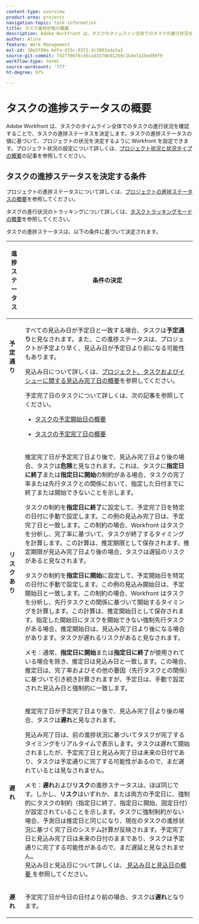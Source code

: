 ```yaml
---
content-type: overview
product-area: projects
navigation-topic: task-information
title: タスク進捗状態の概要
description: Adobe Workfront は、タスクのタイムライン全体でのタスクの進行状況を確認することで、タスクの進捗ステータスを決定します。タスクの進捗ステータスの値に基づいて、プロジェクトの状況を決定するように Workfront を設定できます。プロジェクト状況の設定について詳しくは、「プロジェクト状況と状況タイプの概要」の記事を参照してください。
author: Alina
feature: Work Management
exl-id: 38e5f89e-bdfa-433c-9371-3c3003ada3a3
source-git-commit: 7427706f6ce6cad3370b91269c1b4e7a10ed09f9
workflow-type: tm+mt
source-wordcount: '777'
ht-degree: 97%

---
```


# タスクの進捗ステータスの概要

<!-- Audited: 1/2024 -->

Adobe Workfront は、タスクのタイムライン全体でのタスクの進行状況を確認することで、タスクの進捗ステータスを決定します。タスクの進捗ステータスの値に基づいて、プロジェクトの状況を決定するように Workfront を設定できます。プロジェクト状況の設定について詳しくは、[プロジェクト状況と状況タイプの概要](../../../manage-work/projects/manage-projects/project-condition-and-condition-type.md)の記事を参照してください。

## タスクの進捗ステータスを決定する条件

プロジェクトの進捗ステータスについて詳しくは、[プロジェクトの進捗ステータスの概要](../../../manage-work/projects/planning-a-project/project-progress-status.md)を参照してください。

タスクの進行状況のトラッキングについて詳しくは、[タスクトラッキングモードの概要](../../../manage-work/tasks/task-information/task-tracking-mode.md)を参照してください。

タスクの進捗ステータスは、以下の条件に基づいて決定されます。

<table> 
 <col> 
 <col> 
 <thead> 
  <tr> 
   <th> <p><strong>進捗ステータス</strong> </p> </th> 
   <th> <p><strong>条件の決定</strong> </p> </th> 
  </tr> 
 </thead> 
 <tbody> 
  <tr valign="top"> 
   <td scope="col"> <p> </p> <p><strong>予定通り</strong> </p> </td> 
   <td scope="col"> <p>すべての見込み日が予定日と一致する場合、タスクは<strong>予定通り</strong>と見なされます。また、この進捗ステータスは、プロジェクトが予定より早く、見込み日が予定日より前になる可能性もあります。</p> <p>見込み日について詳しくは、<a href="../../../manage-work/projects/planning-a-project/project-projected-completion-date.md" class="MCXref xref">プロジェクト、タスクおよびイシューに関する見込み完了日の概要</a>を参照してください。</p> <p>予定完了日のタスクについて詳しくは、次の記事を参照してください。</p> 
    <ul> 
     <li> <p><a href="../../../manage-work/tasks/task-information/task-planned-start-date.md" class="MCXref xref">タスクの予定開始日の概要</a> </p> </li> 
     <li> <p><a href="../../../manage-work/tasks/task-information/task-planned-completion-date.md" class="MCXref xref">タスクの予定完了日の概要</a> </p> </li> 
    </ul> </td> 
  </tr> 
  <tr> 
   <td><p></p> <p><strong>リスクあり</strong> </p> </td> 
   <td><p>推定完了日が予定完了日より後で、見込み完了日より後の場合、タスクは<strong>危険</strong>と見なされます。これは、タスクに<strong>指定日に終了</strong>または<strong>指定日に開始</strong>の制約がある場合、タスクの完了率または先行タスクとの関係において、指定した日付までに終了または開始できないことを示します。 </p><p> タスクの制約を<strong>指定日に終了</strong>に設定して、予定完了日を特定の日付に手動で設定します。この例の見込み完了日は、予定完了日と一致します。この制約の場合、Workfront はタスクを分析し、完了率に基づいて、タスクが終了するタイミングを計算します。この計算は、推定期限として保存されます。推定期限が見込み完了日より後の場合、タスクは遅延のリスクがあると見なされます。 </p> <p> タスクの制約を<strong>指定日に開始</strong>に設定して、予定開始日を特定の日付に手動で設定します。この例の見込み開始日は、予定開始日と一致します。この制約の場合、Workfront はタスクを分析し、先行タスクとの関係に基づいて開始するタイミングを計算します。この計算は、推定開始日として保存されます。指定した開始日にタスクを開始できない強制先行タスクがある場合、推定開始日は、見込み完了日より後になる場合があります。タスクが遅れるリスクがあると見なされます。 </p> <p>メモ：通常、<strong>指定日に開始</strong>または<strong>指定日に終了</strong>が使用されている場合を除き、推定日は見込み日と一致します。この場合、推定日は、完了率およびその他の要因（先行タスクとの関係）に基づいて引き続き計算されますが、予定日は、手動で設定された見込み日と強制的に一致します。</p> </td> 
  </tr> 
  <tr> 
   <td> <p><strong>遅れ</strong> </p> </td> 
   <td> <p>推定完了日が予定完了日より後で、見込み完了日より後の場合、タスクは<strong>遅れ</strong>と見なされます。</p> <p>見込み完了日は、前の進捗状況に基づいてタスクが完了するタイミングをリアルタイムで表示します。タスクは遅れて開始されましたが、予定完了日と見込み完了日は未来の日付であり、タスクは予定通りに完了する可能性があるので、まだ遅れているとは見なされません。</p> <p>メモ：<strong>遅れ</strong>および<strong>リスク</strong>の進捗ステータスは、ほぼ同じです。しかし、<strong>リスク</strong>はいずれか、または両方の予定日に、強制的にタスクの制約（指定日に終了、指定日に開始、固定日付）が設定されていることを示します。タスクに強制制約がない場合、予測日は推定日と同じになり、現在のタスクの進捗状況に基づく完了日のシステム計算が反映されます。予定完了日と見込み完了日は未来の日付のままであり、タスクは予定通りに完了する可能性があるので、まだ遅延と見なされません。<br> 見込み日と見込日について詳しくは、<a href="../../../manage-work/tasks/task-information/differentiate-projected-estimated-dates.md" class="MCXref xref"> 見込み日と見込日の概要 </a> を参照してください。</p> </td> 
  </tr> 
  <tr valign="top"> 
   <td> <p><strong>遅れ</strong> </p> </td> 
   <td> <p>予定完了日が今日の日付より前の場合、タスクは<strong>遅れ</strong>となります。<br></p> </td> 
  </tr> 
 </tbody> 
</table>

<!--hiding this because some users find the images confusing, as they don't really show the dates mentioned in the descriptions above. Keep the pictures though, in case some users will complain that we hid them. 

## How task Progress Status updates over time

The different date types in our projects tell us how tasks are progressing over time:

* On Time

  ![](assets/on-time-progress-status-350x233.png)

* At Risk

  ![](assets/at-risk-progress-status-350x233.png)

* Behind

  ![](assets/behind-progress-status-350x233.png)

* Late

  ![](assets/late-progress-status-350x233.png)

-->
